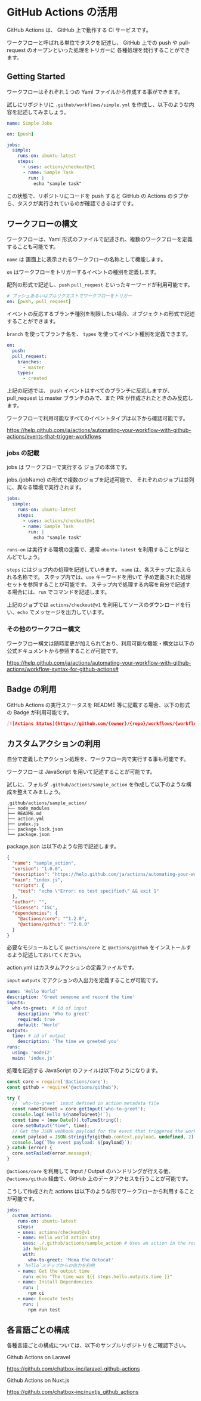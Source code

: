 # GitHub Actions の活用

GitHub Actions は、 GitHub 上で動作する CI サービスです。

ワークフローと呼ばれる単位でタスクを記述し、
GitHub 上での push や pull-request のオープンといった処理をトリガーに
各種処理を発行することができます。

## Getting Started 

ワークフローはそれぞれ１つの Yaml ファイルから作成する事ができます。

試しにリポジトリに `.github/workflows/simple.yml` を作成し、以下のような内容を記述してみましょう。

```yaml
name: Simple Jobs

on: [push]

jobs:
  simple:
    runs-on: ubuntu-latest
    steps:
      - uses: actions/checkout@v1
      - name: Sample Task
        run: |
          echo "sample task"
```

この状態で、リポジトリにコードを push すると GitHub の Actions のタブから、タスクが実行されているのが確認できるはずです。

## ワークフローの構文

ワークフローは、Yaml 形式のファイルで記述され、複数のワークフローを定義することも可能です。

`name` は 画面上に表示されるワークフローの名称として機能します。

`on` はワークフローをトリガーするイベントの種別を定義します。

配列の形式で記述し、`push` `pull_request` といったキーワードが利用可能です。

```yaml
# プッシュあるいはプルリクエストでワークフローをトリガー
on: [push, pull_request]
```

イベントの反応するブランチ種別を制限したい場合、オブジェクトの形式で記述することができます。

`branch` を使ってブランチ名を、 `types` を使ってイベント種別を定義できます。

```yaml
on:
  push:
  pull_request:
    branches:
      - master
    types: 
      - created
```

上記の記述では、 push イベントはすべてのブランチに反応しますが、
pull_request は master ブランチのみで、また PR が作成されたときのみ反応します。

ワークフローで利用可能なすべてのイベントタイプは以下から確認可能です。

https://help.github.com/ja/actions/automating-your-workflow-with-github-actions/events-that-trigger-workflows

### jobs の記載

jobs は ワークフローで実行する ジョブの本体です。

jobs.{jobName} の形式で複数のジョブを記述可能で、
それぞれのジョブは並列に、異なる環境で実行されます。

```yaml
jobs:
  simple:
    runs-on: ubuntu-latest
    steps:
      - uses: actions/checkout@v1
      - name: Sample Task
        run: |
          echo "sample task"
```

`runs-on` は実行する環境の定義で、通常 `ubuntu-latest` を利用することがほとんどでしょう。

`steps` にはジョブ内の処理を記述していきます。
`name` は、各ステップに添えられる名称です。
ステップ内では、`use` キーワードを用いて 予め定義された処理セットを参照することが可能です。
ステップ内で処理する内容を自分で記述する場合には、`run` でコマンドを記述します。

上記のジョブでは `actions/checkout@v1` を利用してソースのダウンロードを行い、`echo` でメッセージを出力しています。

### その他のワークフロー構文

ワークフロー構文は随時変更が加えられており、利用可能な機能・構文は以下の公式ドキュメントから参照することが可能です。

https://help.github.com/ja/actions/automating-your-workflow-with-github-actions/workflow-syntax-for-github-actions#

## Badge の利用

GitHub Actions の実行ステータスを README 等に記載する場合、以下の形式の Badge が利用可能です。

```markdown
[![Actions Status](https://github.com/{owner}/{repo}/workflows/{workflowName}/badge.svg)](https://github.com/{owner}/{repo}/actions)
```

## カスタムアクションの利用

自分で定義したアクション処理を、ワークフロー内で実行する事も可能です。

ワークフローは JavaScript を用いて記述することが可能です。

試しに、フォルダ `.github/actions/sample_action` を作成して以下のような構成を整えてみましょう。

```text
.github/actions/sample_action/
├── node_modules
├── README.md
├── action.yml
├── index.js
├── package-lock.json
└── package.json
```

package.json は以下のような形で記述します。

```json
{
  "name": "sample_action",
  "version": "1.0.0",
  "description": "https://help.github.com/ja/actions/automating-your-workflow-with-github-actions/building-actions",
  "main": "index.js",
  "scripts": {
    "test": "echo \"Error: no test specified\" && exit 1"
  },
  "author": "",
  "license": "ISC",
  "dependencies": {
    "@actions/core": "^1.2.0",
    "@actions/github": "^2.0.0"
  }
}
```

必要なモジュールとして `@actions/core` と `@actions/github` をインストールするよう記述しておいてください。


action.yml はカスタムアクションの定義ファイルです。

`input` `outputs` でアクションの入出力を定義することが可能です。

```yaml
name: 'Hello World'
description: 'Greet someone and record the time'
inputs:
  who-to-greet:  # id of input
    description: 'Who to greet'
    required: true
    default: 'World'
outputs:
  time: # id of output
    description: 'The time we greeted you'
runs:
  using: 'node12'
  main: 'index.js'
```

処理を記述する JavaScript のファイルは以下のようになります。

```js
const core = require('@actions/core');
const github = require('@actions/github');

try {
  // `who-to-greet` input defined in action metadata file
  const nameToGreet = core.getInput('who-to-greet');
  console.log(`Hello ${nameToGreet}!`);
  const time = (new Date()).toTimeString();
  core.setOutput("time", time);
  // Get the JSON webhook payload for the event that triggered the workflow
  const payload = JSON.stringify(github.context.payload, undefined, 2)
  console.log(`The event payload: ${payload}`);
} catch (error) {
  core.setFailed(error.message);
}
```

`@actions/core` を利用して Input / Output のハンドリングが行える他、
`@actions/github` 経由で、GitHub 上のデータアクセスを行うことが可能です。

こうして作成された actions は以下のような形でワークフローから利用することが可能です。

```yaml
jobs:
  custom_actions:
    runs-on: ubuntu-latest
    steps:
    - uses: actions/checkout@v1
    - name: Hello world action step
      uses: ./.github/actions/sample_action # Uses an action in the root directory
      id: hello
      with:
        who-to-greet: 'Mona the Octocat'
    # `hello`ステップからの出力を利用
    - name: Get the output time
      run: echo "The time was ${{ steps.hello.outputs.time }}"
    - name: Install Dependencies
      run: |
        npm ci
    - name: Execute tests
      run: |
        npm run test
```

## 各言語ごとの構成

各種言語ごとの構成については、以下のサンプルリポジトリをご確認下さい。

Github Actions on Laravel 

https://github.com/chatbox-inc/laravel-github-actions

Github Actions on Nuxt.js 

https://github.com/chatbox-inc/nuxtjs_github_actions
